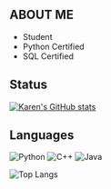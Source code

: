 ## ABOUT ME 
- Student
- Python Certified
- SQL Certified

## Status
  [![Karen's GitHub stats](https://github-readme-stats.vercel.app/api?username=lilyturfss&theme=omni&show_icons=true)](https://github.com/lilyturfss/github-readme-stats)


<div class="space">
</div>

## Languages
![Python](https://img.shields.io/badge/Python-green?style=for-the-badge&logo=python&logoColor=white) 
![C++](https://img.shields.io/badge/C++-blue?style=for-the-badge&logo=cplusplus&logoColor=white)
![Java](https://img.shields.io/badge/Java-blue?style=for-the-badge&logo=java&logoColor=white)


  ![Top Langs](https://github-readme-stats.vercel.app/api/top-langs/?username=lilyturfss&theme=omni)
